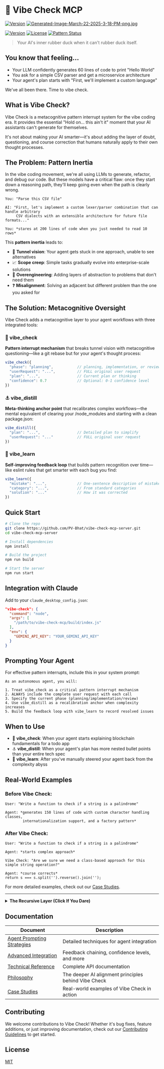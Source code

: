 # 🧠 Vibe Check MCP

[![Version](https://img.shields.io/badge/version-0.2.0-blue)](https://github.com/PV-Bhat/vibe-check-mcp-server)
[![Generated-Image-March-22-2025-3-18-PM-png.jpg](https://i.postimg.cc/76MPvY3q/Generated-Image-March-22-2025-3-18-PM-png.jpg)](https://postimg.cc/CB5pk0r2)

[![Version](https://img.shields.io/badge/version-0.2.0-blue)](https://github.com/yourusername/vibe-check-mcp)
[![License](https://img.shields.io/badge/license-MIT-green)](LICENSE)
[![Pattern Status](https://img.shields.io/badge/pattern-interrupted-red)](https://github.com/PV-Bhat/vibe-check-mcp-server)

> Your AI's inner rubber duck when it can't rubber duck itself.

## You know that feeling...

- Your LLM confidently generates 60 lines of code to print "Hello World"
- You ask for a simple CSV parser and get a microservice architecture
- Your agent's plan starts with "First, we'll implement a custom language"

We've all been there. Time to vibe check.

## What is Vibe Check?

Vibe Check is a metacognitive pattern interrupt system for the vibe coding era. It provides the essential "Hold on... this ain't it" moment that your AI assistants can't generate for themselves.

It's not about making your AI smarter—it's about adding the layer of doubt, questioning, and course correction that humans naturally apply to their own thought processes.

## The Problem: Pattern Inertia

In the vibe coding movement, we're all using LLMs to generate, refactor, and debug our code. But these models have a critical flaw: once they start down a reasoning path, they'll keep going even when the path is clearly wrong.

```
You: "Parse this CSV file"

AI: "First, let's implement a custom lexer/parser combination that can handle arbitrary 
     CSV dialects with an extensible architecture for future file formats..."

You: *stares at 200 lines of code when you just needed to read 10 rows*
```

This **pattern inertia** leads to:

- 🔄 **Tunnel vision**: Your agent gets stuck in one approach, unable to see alternatives
- 📈 **Scope creep**: Simple tasks gradually evolve into enterprise-scale solutions
- 🔌 **Overengineering**: Adding layers of abstraction to problems that don't need them
- ❓ **Misalignment**: Solving an adjacent but different problem than the one you asked for

## The Solution: Metacognitive Oversight

Vibe Check adds a metacognitive layer to your agent workflows with three integrated tools:

### 🛑 vibe_check

**Pattern interrupt mechanism** that breaks tunnel vision with metacognitive questioning—like a git rebase but for your agent's thought process:

```javascript
vibe_check({
  "phase": "planning",           // planning, implementation, or review
  "userRequest": "...",          // FULL original user request 
  "plan": "...",                 // Current plan or thinking
  "confidence": 0.7              // Optional: 0-1 confidence level
})
```

### ⚓ vibe_distill

**Meta-thinking anchor point** that recalibrates complex workflows—the mental equivalent of clearing your /node_modules and starting with a clean package.json:

```javascript
vibe_distill({
  "plan": "...",                 // Detailed plan to simplify
  "userRequest": "..."           // FULL original user request
})
```

### 🔄 vibe_learn

**Self-improving feedback loop** that builds pattern recognition over time—like eslint rules that get smarter with each bug you find:

```javascript
vibe_learn({
  "mistake": "...",              // One-sentence description of mistake
  "category": "...",             // From standard categories
  "solution": "..."              // How it was corrected
})
```

## Quick Start

```bash
# Clone the repo
git clone https://github.com/PV-Bhat/vibe-check-mcp-server.git
cd vibe-check-mcp-server

# Install dependencies
npm install

# Build the project
npm run build

# Start the server
npm run start
```

## Integration with Claude

Add to your `claude_desktop_config.json`:

```json
"vibe-check": {
  "command": "node",
  "args": [
    "/path/to/vibe-check-mcp/build/index.js"
  ],
  "env": {
    "GEMINI_API_KEY": "YOUR_GEMINI_API_KEY"
  }
}
```

## Prompting Your Agent

For effective pattern interrupts, include this in your system prompt:

```
As an autonomous agent, you will:

1. Treat vibe_check as a critical pattern interrupt mechanism
2. ALWAYS include the complete user request with each call
3. Specify the current phase (planning/implementation/review)
4. Use vibe_distill as a recalibration anchor when complexity increases
5. Build the feedback loop with vibe_learn to record resolved issues
```

## When to Use

- 🛑 **vibe_check**: When your agent starts explaining blockchain fundamentals for a todo app
- ⚓ **vibe_distill**: When your agent's plan has more nested bullet points than your entire tech spec
- 🔄 **vibe_learn**: After you've manually steered your agent back from the complexity abyss

## Real-World Examples

### Before Vibe Check:
```
User: "Write a function to check if a string is a palindrome"

Agent: *generates 150 lines of code with custom character handling classes, 
        internationalization support, and a factory pattern*
```

### After Vibe Check:
```
User: "Write a function to check if a string is a palindrome"

Agent: *starts complex approach*

Vibe Check: "Are we sure we need a class-based approach for this simple string operation?"

Agent: *course corrects*
return s === s.split('').reverse().join('');
```

For more detailed examples, check out our [Case Studies](./docs/case-studies.md).

---

<details>
<summary><b>The Recursive Layer (Click If You Dare)</b></summary>

## Metacognitive Architecture

Vibe Check implements a dual-layer metacognitive architecture based on recursive oversight principles. The key insights from our research:

1. **Pattern Inertia Resistance**: LLM agents naturally demonstrate a momentum-like property in their reasoning paths, requiring external intervention to redirect.

2. **Phase-Resonant Interrupts**: Metacognitive questioning must align with the agent's current phase (planning/implementation/review) to achieve maximum corrective impact.

3. **Authority Structure Integration**: Agents must be explicitly prompted to treat external metacognitive feedback as high-priority interrupts rather than optional suggestions.

4. **Anchor Compression Mechanisms**: Complex reasoning flows must be distilled into minimal anchor chains to serve as effective recalibration points.

5. **Recursive Feedback Loops**: All observed missteps must be stored and leveraged to build longitudinal failure models that improve interrupt efficacy.

### Why Traditional Prompting Fails

Standard prompt engineering creates static guidance that cannot adapt to the dynamic nature of complex agent workflows. This leads to several failure modes:

- **Trajectorial Misalignment**: Progressive drift from user intent as the workflow evolves
- **Recursive Over-optimization**: Solving increasingly complex versions of the wrong problem
- **Epistemic Tunneling**: Becoming trapped in limited solution spaces due to initial framework choices
- **Intention-Action Gaps**: Disconnection between high-level goals and implementation details

Vibe Check addresses these failures through dynamic, phase-aware metacognitive interrupts that force agents to periodically recalibrate their reasoning against user intent.

</details>

## Documentation

| Document | Description |
|----------|-------------|
| [Agent Prompting Strategies](./docs/agent-prompting.md) | Detailed techniques for agent integration |
| [Advanced Integration](./docs/advanced-integration.md) | Feedback chaining, confidence levels, and more |
| [Technical Reference](./docs/technical-reference.md) | Complete API documentation |
| [Philosophy](./docs/philosophy.md) | The deeper AI alignment principles behind Vibe Check |
| [Case Studies](./docs/case-studies.md) | Real-world examples of Vibe Check in action |

## Contributing

We welcome contributions to Vibe Check! Whether it's bug fixes, feature additions, or just improving documentation, check out our [Contributing Guidelines](./CONTRIBUTING.md) to get started.

## License

[MIT](LICENSE)
